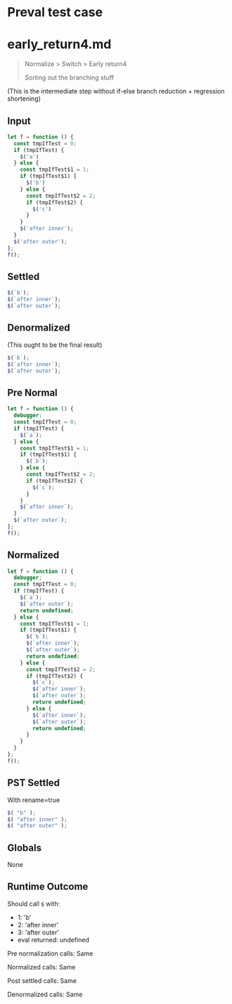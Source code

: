 # Preval test case

# early_return4.md

> Normalize > Switch > Early return4
>
> Sorting out the branching stuff

(This is the intermediate step without if-else branch reduction + regression shortening)

## Input

`````js filename=intro
let f = function () {
  const tmpIfTest = 0;
  if (tmpIfTest) {
    $('a')
  } else {
    const tmpIfTest$1 = 1;
    if (tmpIfTest$1) {
      $('b')
    } else {
      const tmpIfTest$2 = 2;
      if (tmpIfTest$2) {
        $('c')
      }
    }
    $('after inner');
  }
  $('after outer');
};
f();
`````

## Settled


`````js filename=intro
$(`b`);
$(`after inner`);
$(`after outer`);
`````

## Denormalized
(This ought to be the final result)

`````js filename=intro
$(`b`);
$(`after inner`);
$(`after outer`);
`````

## Pre Normal


`````js filename=intro
let f = function () {
  debugger;
  const tmpIfTest = 0;
  if (tmpIfTest) {
    $(`a`);
  } else {
    const tmpIfTest$1 = 1;
    if (tmpIfTest$1) {
      $(`b`);
    } else {
      const tmpIfTest$2 = 2;
      if (tmpIfTest$2) {
        $(`c`);
      }
    }
    $(`after inner`);
  }
  $(`after outer`);
};
f();
`````

## Normalized


`````js filename=intro
let f = function () {
  debugger;
  const tmpIfTest = 0;
  if (tmpIfTest) {
    $(`a`);
    $(`after outer`);
    return undefined;
  } else {
    const tmpIfTest$1 = 1;
    if (tmpIfTest$1) {
      $(`b`);
      $(`after inner`);
      $(`after outer`);
      return undefined;
    } else {
      const tmpIfTest$2 = 2;
      if (tmpIfTest$2) {
        $(`c`);
        $(`after inner`);
        $(`after outer`);
        return undefined;
      } else {
        $(`after inner`);
        $(`after outer`);
        return undefined;
      }
    }
  }
};
f();
`````

## PST Settled
With rename=true

`````js filename=intro
$( "b" );
$( "after inner" );
$( "after outer" );
`````

## Globals

None

## Runtime Outcome

Should call `$` with:
 - 1: 'b'
 - 2: 'after inner'
 - 3: 'after outer'
 - eval returned: undefined

Pre normalization calls: Same

Normalized calls: Same

Post settled calls: Same

Denormalized calls: Same
